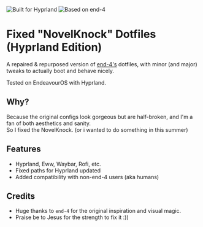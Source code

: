 
![Built for Hyprland](https://img.shields.io/badge/Built%20for-Hyprland-blueviolet?style=flat-square)
![Based on end-4](https://img.shields.io/badge/Based_on-end--4-informational?style=flat-square)

# Fixed "NovelKnock" Dotfiles (Hyprland Edition)

A repaired & repurposed version of [end-4's](https://github.com/end-4/dots-hyprland) dotfiles, 
with minor (and major) tweaks to actually boot and behave nicely.

Tested on EndeavourOS with Hyprland.

## Why?

Because the original configs look gorgeous but are half-broken, and I'm a fan of both aesthetics and sanity.  
So I fixed the NovelKnock. (or i wanted to do something in this summer)

## Features

- Hyprland, Eww, Waybar, Rofi, etc.
- Fixed paths for Hyprland updated 
- Added compatibility with non-end-4 users (aka humans)

## Credits

- Huge thanks to `end-4` for the original inspiration and visual magic.
- Praise be to Jesus for the strength to fix it :))


